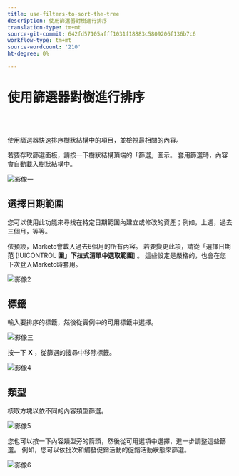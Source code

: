 ```yaml
---
title: use-filters-to-sort-the-tree
description: 使用篩選器對樹進行排序
translation-type: tm+mt
source-git-commit: 642fd57105afff1031f18883c5809206f136b7c6
workflow-type: tm+mt
source-wordcount: '210'
ht-degree: 0%

---
```



# 使用篩選器對樹進行排序

<br> 

使用篩選器快速排序樹狀結構中的項目，並檢視最相關的內容。

若要存取篩選面板，請按一下樹狀結構頂端的「篩選」圖示。 套用篩選時，內容會自動載入樹狀結構中。

![影像一](/help/sky/assets/tree/use-filters-to-sort-the-tree/use-filters-to-sort-the-tree-1.png)

## 選擇日期範圍

您可以使用此功能來尋找在特定日期範圍內建立或修改的資產；例如，上週，過去三個月，等等。

依預設，Marketo會載入過去6個月的所有內容。 若要變更此項，請從「選擇日期范 [!UICONTROL **圍」下拉式清單中選取範圍**] 。 這些設定是嚴格的，也會在您下次登入Marketo時套用。

![影像2](/help/sky/assets/tree/use-filters-to-sort-the-tree/use-filters-to-sort-the-tree-2.png)

## 標籤

輸入要排序的標籤，然後從實例中的可用標籤中選擇。

![影像三](/help/sky/assets/tree/use-filters-to-sort-the-tree/use-filters-to-sort-the-tree-3.png)

按一下 **X** ，從篩選的搜尋中移除標籤。

![影像4](/help/sky/assets/tree/use-filters-to-sort-the-tree/use-filters-to-sort-the-tree-4.png)

## 類型

核取方塊以依不同的內容類型篩選。

![影像5](/help/sky/assets/tree/use-filters-to-sort-the-tree/use-filters-to-sort-the-tree-5.png)

您也可以按一下內容類型旁的箭頭，然後從可用選項中選擇，進一步調整這些篩選。 例如，您可以依批次和觸發促銷活動的促銷活動狀態來篩選。

![影像6](/help/sky/assets/tree/use-filters-to-sort-the-tree/use-filters-to-sort-the-tree-6.png)

